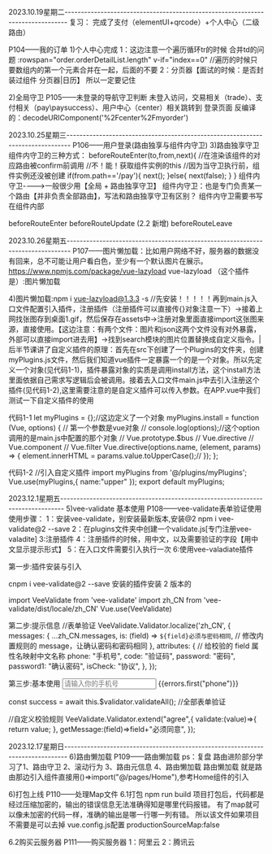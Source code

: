 2023.10.19星期二-------------------------------------------------------------------------------
复习：
完成了支付（elementUI+qrcode）+个人中心（二级路由）

P104——我的订单
1)个人中心完成
1：这边注意一个遍历循环tr的时候 合并td的问题
:rowspan="order.orderDetailList.length" v-if="index==0" //遍历的时候只要数组内的第一个元素合并在一起，后面的不要 
2：分页器【面试的时候：是否封装过组件 分页器|日历】 所以一定要记住

2)全局守卫
P105——未登录的导航守卫判断
未登入访问，交易相关（trade）、支付相关（pay\paysuccess）、用户中心（center）相关跳转到 登录页面
反编译的：decodeURIComponent('%2Fcenter%2Fmyorder')



2023.10.25星期三-------------------------------------------------------------------------------
P106——用户登录(路由独享与组件内守卫)
3)路由独享守卫
组件内守卫的三种方式：
beforeRouteEnter(to,from,next){
      //在渲染该组件的对应路由被confirm前调用
      //不！能！获取组件实例的this
      //因为当守卫执行前，组件实例还没被创建
      if(from.path=='/pay'){
        next();
      }else{
        next(false);
      }
    }
组件内守卫---->一般很少用【全局 + 路由独享守卫】
组件内守卫：也是专门负责某一个路由【并非负责全部路由】，写法和路由独享守卫有区别？
组件内守卫需要书写在组件内部

beforeRouteEnter
beforeRouteUpdate (2.2 新增)
beforeRouteLeave



2023.10.26星期五-------------------------------------------------------------------------------
P107——图片懒加载：比如用户网络不好，服务器的数据没有回来，总不可能让用户看白色，至少有一个默认图片在展示。
https://www.npmjs.com/package/vue-lazyload  vue-lazyload （这个插件是）:图片懒加载

4)图片懒加载:npm i vue-lazyload@1.3.3 -s //先安装！！！！！再到main.js入口文件配置引入插件，注册插件（注册插件可以直接传{}对象注意一下）→接着上网找张图存到桌面1.gif，然后保存在assets中→注册对象里面直接import这张图来源，直接使用。【这边注意：有两个文件：图片和json这两个文件没有对外暴露，外部可以直接import进去用】→找到search模块的图片位置替换成自定义指令。| 后半节课讲了自定义插件的原理：首先在src下创建了一个Plugins的文件夹，创建myPlugins.js文件，然后我们知道vue插件一定暴露一个的是一个对象。所以先定义一个对象(见代码1-1)，插件暴露对象的实质是调用install方法，这个install方法里面依据自己需求写逻辑后会被调用。接着去入口文件main.js中去引入注册这个插件(见代码1-2),这里需要注意的是自定义插件可以传入参数。在APP.vue中我们测试一下自定义插件的使用

代码1-1
let myPlugins = {};//这边定义了一个对象
myPlugins.install = function (Vue, options) {
  // 第一个参数是vue对象
  // console.log(options);//这个option调用的是main.js中配置的那个对象
  // Vue.prototype.$bus
  // Vue.directive
  // Vue.component
  // Vue.filter
  Vue.directive(options.name, (element, params) => {
    element.innerHTML = params.value.toUpperCase();//
  });
};

代码1-2
//引入自定义插件
import myPlugins from '@/plugins/myPlugins';
Vue.use(myPlugins,{
  name:"upper"
});
export default myPlugins;


2023.12.1星期五-------------------------------------------------------------------------------
5)vee-validate 基本使用
P108——vee-validate表单验证使用
使用步骤：
1：安装vee-validate，别安装最新版本,安装@2 npm i vee-validate@2 --save 
2：在plugins文件夹中创建一个validate.js[专门注册vee-valadite]
3:注册插件
4：注册插件的时候，用中文，以及需要验证的字段【用中文显示提示形式】
5：在入口文件需要引入执行一次
6:使用vee-valadiate插件


第一步:插件安装与引入

cnpm i  vee-validate@2  --save 安装的插件安装 2 版本的

import VeeValidate from 'vee-validate'
import zh_CN from 'vee-validate/dist/locale/zh_CN'
Vue.use(VeeValidate)

第二步:提示信息
//表单验证
VeeValidate.Validator.localize('zh_CN', {
  messages: {
    ...zh_CN.messages,
    is: (field) => `${field}必须与密码相同`, // 修改内置规则的 message，让确认密码和密码相同
  },
  attributes: {
    // 给校验的 field 属性名映射中文名称
    phone: "手机号",
    code: "验证码",
    password: "密码",
    password1: "确认密码",
    isCheck: "协议",
  },
});

第三步:基本使用
<input placeholder="请输入你的手机号" 
v-model="phone" 
name="phone" 
v-validate="{required: true,regex: /^1\d{10}$/ }" 
:class="{ invalid:errors.has('phone')}"/>
<span class="error-msg">{{errors.first("phone")}}</span>

const success = await this.$validator.validateAll(); //全部表单验证

//自定义校验规则
VeeValidate.Validator.extend("agree",{
  validate:(value)=>{
    return value;
  },
  getMessage:(field)=>field+"必须同意",
});


2023.12.17星期日-------------------------------------------------------------------------------
6)路由懒加载
P109——路由懒加载
ps：复盘 路由进阶部分学习了1、路由守卫 2、滚动行为 3、路由元信息 4、路由懒加载
路由懒加载 就是路由那边引入组件直接用()=>import("@/pages/Home"),参考Home组件的引入

6)打包上线
P110——处理Map文件
6.1打包 npm run build
项目打包后，代码都是经过压缩加密的，输出的错误信息无法准确得知是哪里代码报错。
有了map就可以像未加密的代码一样，准确的输出是哪一行哪一列有错。
所以该文件如果项目不需要是可以去掉
vue.config.js配置
productionSourceMap:false

6.2购买云服务器
P111——购买服务器
1：阿里云 2：腾讯云